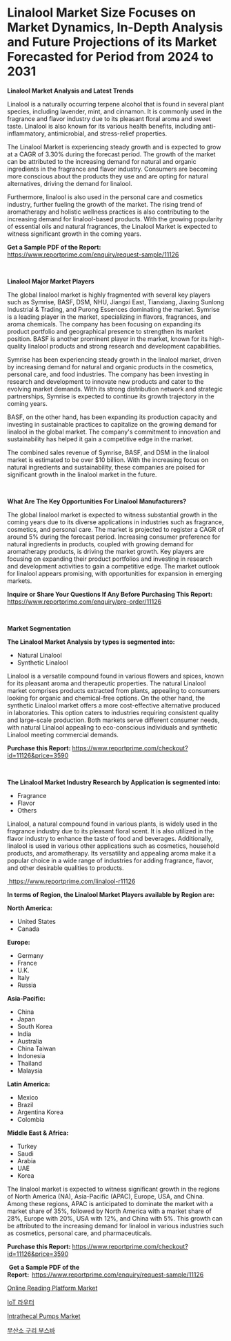 <p><h1>Linalool Market Size Focuses on Market Dynamics, In-Depth Analysis and Future Projections of its Market Forecasted for Period from 2024 to 2031</h1></p><p><strong>Linalool Market Analysis and Latest Trends</strong></p>
<p><p>Linalool is a naturally occurring terpene alcohol that is found in several plant species, including lavender, mint, and cinnamon. It is commonly used in the fragrance and flavor industry due to its pleasant floral aroma and sweet taste. Linalool is also known for its various health benefits, including anti-inflammatory, antimicrobial, and stress-relief properties.</p><p>The Linalool Market is experiencing steady growth and is expected to grow at a CAGR of 3.30% during the forecast period. The growth of the market can be attributed to the increasing demand for natural and organic ingredients in the fragrance and flavor industry. Consumers are becoming more conscious about the products they use and are opting for natural alternatives, driving the demand for linalool.</p><p>Furthermore, linalool is also used in the personal care and cosmetics industry, further fueling the growth of the market. The rising trend of aromatherapy and holistic wellness practices is also contributing to the increasing demand for linalool-based products. With the growing popularity of essential oils and natural fragrances, the Linalool Market is expected to witness significant growth in the coming years.</p></p>
<p><strong>Get a Sample PDF of the Report:&nbsp;</strong> <a href="https://www.reportprime.com/enquiry/request-sample/11126">https://www.reportprime.com/enquiry/request-sample/11126</a></p>
<p>&nbsp;</p>
<p><strong>Linalool Major Market Players</strong></p>
<p><p>The global linalool market is highly fragmented with several key players such as Symrise, BASF, DSM, NHU, Jiangxi East, Tianxiang, Jiaxing Sunlong Industrial & Trading, and Purong Essences dominating the market. Symrise is a leading player in the market, specializing in flavors, fragrances, and aroma chemicals. The company has been focusing on expanding its product portfolio and geographical presence to strengthen its market position. BASF is another prominent player in the market, known for its high-quality linalool products and strong research and development capabilities.</p><p>Symrise has been experiencing steady growth in the linalool market, driven by increasing demand for natural and organic products in the cosmetics, personal care, and food industries. The company has been investing in research and development to innovate new products and cater to the evolving market demands. With its strong distribution network and strategic partnerships, Symrise is expected to continue its growth trajectory in the coming years.</p><p>BASF, on the other hand, has been expanding its production capacity and investing in sustainable practices to capitalize on the growing demand for linalool in the global market. The company's commitment to innovation and sustainability has helped it gain a competitive edge in the market.</p><p>The combined sales revenue of Symrise, BASF, and DSM in the linalool market is estimated to be over $10 billion. With the increasing focus on natural ingredients and sustainability, these companies are poised for significant growth in the linalool market in the future.</p></p>
<p>&nbsp;</p>
<p><strong>What Are The Key Opportunities For Linalool Manufacturers?</strong></p>
<p><p>The global linalool market is expected to witness substantial growth in the coming years due to its diverse applications in industries such as fragrance, cosmetics, and personal care. The market is projected to register a CAGR of around 5% during the forecast period. Increasing consumer preference for natural ingredients in products, coupled with growing demand for aromatherapy products, is driving the market growth. Key players are focusing on expanding their product portfolios and investing in research and development activities to gain a competitive edge. The market outlook for linalool appears promising, with opportunities for expansion in emerging markets.</p></p>
<p><strong>Inquire or Share Your Questions If Any Before Purchasing This Report:</strong> <a href="https://www.reportprime.com/enquiry/pre-order/11126">https://www.reportprime.com/enquiry/pre-order/11126</a></p>
<p>&nbsp;</p>
<p><strong>Market Segmentation</strong></p>
<p><strong>The Linalool Market Analysis by types is segmented into:</strong></p>
<p><ul><li>Natural Linalool</li><li>Synthetic Linalool</li></ul></p>
<p><p>Linalool is a versatile compound found in various flowers and spices, known for its pleasant aroma and therapeutic properties. The natural Linalool market comprises products extracted from plants, appealing to consumers looking for organic and chemical-free options. On the other hand, the synthetic Linalool market offers a more cost-effective alternative produced in laboratories. This option caters to industries requiring consistent quality and large-scale production. Both markets serve different consumer needs, with natural Linalool appealing to eco-conscious individuals and synthetic Linalool meeting commercial demands.</p></p>
<p><strong>Purchase this Report:&nbsp;</strong><a href="https://www.reportprime.com/checkout?id=11126&price=3590">https://www.reportprime.com/checkout?id=11126&price=3590</a></p>
<p>&nbsp;</p>
<p><strong>The Linalool Market Industry Research by Application is segmented into:</strong></p>
<p><ul><li>Fragrance</li><li>Flavor</li><li>Others</li></ul></p>
<p><p>Linalool, a natural compound found in various plants, is widely used in the fragrance industry due to its pleasant floral scent. It is also utilized in the flavor industry to enhance the taste of food and beverages. Additionally, linalool is used in various other applications such as cosmetics, household products, and aromatherapy. Its versatility and appealing aroma make it a popular choice in a wide range of industries for adding fragrance, flavor, and other desirable qualities to products.</p></p>
<p><a href="https://www.reportprime.com/linalool-r11126">&nbsp;https://www.reportprime.com/linalool-r11126</a></p>
<p><strong>In terms of Region, the Linalool Market Players available by Region are:</strong></p>
<p>
    <p> <strong> North America: </strong>
        <ul>
            <li>United States</li>
            <li>Canada</li>
        </ul>
        </p> 
    <p> <strong> Europe: </strong>
        <ul>
            <li>Germany</li>
            <li>France</li>
            <li>U.K.</li>
            <li>Italy</li>
            <li>Russia</li>
        </ul>
        </p> 
    <p> <strong> Asia-Pacific: </strong>
        <ul>
            <li>China</li>
            <li>Japan</li>
            <li>South Korea</li>
            <li>India</li>
            <li>Australia</li>
            <li>China Taiwan</li>
            <li>Indonesia</li>
            <li>Thailand</li>
            <li>Malaysia</li>
        </ul>
        </p> 
    <p> <strong> Latin America: </strong>
        <ul>
            <li>Mexico</li>
            <li>Brazil</li>
            <li>Argentina Korea</li>
            <li>Colombia</li>
        </ul>
        </p> 
    <p> <strong> Middle East & Africa: </strong>
        <ul>
            <li>Turkey</li>
            <li>Saudi</li>
            <li>Arabia</li>
            <li>UAE</li>
            <li>Korea</li>
        </ul>
    </p>
    </p>
<p><p>The linalool market is expected to witness significant growth in the regions of North America (NA), Asia-Pacific (APAC), Europe, USA, and China. Among these regions, APAC is anticipated to dominate the market with a market share of 35%, followed by North America with a market share of 28%, Europe with 20%, USA with 12%, and China with 5%. This growth can be attributed to the increasing demand for linalool in various industries such as cosmetics, personal care, and pharmaceuticals.</p></p>
<p><strong>Purchase this Report: </strong><a href="https://www.reportprime.com/checkout?id=11126&price=3590">https://www.reportprime.com/checkout?id=11126&price=3590</a></p>
<p>&nbsp;<strong>Get a Sample PDF of the Report:&nbsp;&nbsp;</strong><a href="https://www.reportprime.com/enquiry/request-sample/11126">https://www.reportprime.com/enquiry/request-sample/11126</a></p>
<p><strong></strong></p>
<p><p><a href="https://github.com/WillieWoodard/Market-Research-Report-List-5/blob/main/online-reading-platform-market.md">Online Reading Platform Market</a></p><p><a href="https://github.com/AnthonyWratten/Market-Research-Report-List-1/blob/main/3855038123079.md">IoT 라우터</a></p><p><a href="https://github.com/marloy8/Market-Research-Report-List-5/blob/main/intrathecal-pumps-market.md">Intrathecal Pumps Market</a></p><p><a href="https://github.com/airdroplover110/Market-Research-Report-List-1/blob/main/9246017123078.md">무산소 구리 부스바</a></p></p>